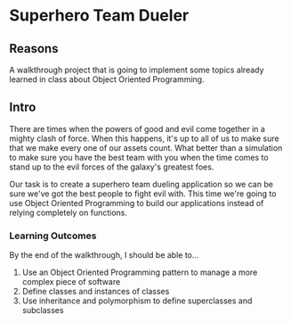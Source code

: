 # Superhero Team Dueler

## Reasons
A walkthrough project that is going to implement some topics already learned in class about Object Oriented Programming.

## Intro
There are times when the powers of good and evil come together in a mighty clash of force. When this happens, it's up to all of us to make sure that we make every one of our assets count. What better than a simulation to make sure you have the best team with you when the time comes to stand up to the evil forces of the galaxy's greatest foes.

Our task is to create a superhero team dueling application so we can be sure we've got the best people to fight evil with. This time we're going to use Object Oriented Programming to build our applications instead of relying completely on functions.

### Learning Outcomes
By the end of the walkthrough, I should be able to...
1. Use an Object Oriented Programming pattern to manage a more complex piece of software
2. Define classes and instances of classes
3. Use inheritance and polymorphism to define superclasses and subclasses
